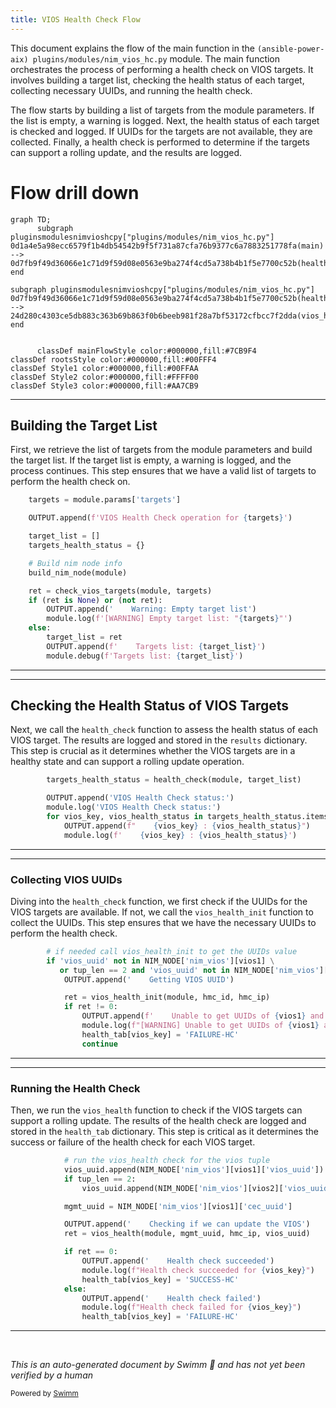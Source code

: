 ```yaml
---
title: VIOS Health Check Flow
---
```

This document explains the flow of the main function in the <SwmPath repo-id="Z2l0aHViJTNBJTNBYW5zaWJsZS1wb3dlci1haXglM0ElM0Fzd2ltbWlv" repo-name="ansible-power-aix" path="/plugins/modules/nim_vios_hc.py">`(ansible-power-aix) plugins/modules/nim_vios_hc.py`</SwmPath> module. The main function orchestrates the process of performing a health check on VIOS targets. It involves building a target list, checking the health status of each target, collecting necessary UUIDs, and running the health check.

The flow starts by building a list of targets from the module parameters. If the list is empty, a warning is logged. Next, the health status of each target is checked and logged. If UUIDs for the targets are not available, they are collected. Finally, a health check is performed to determine if the targets can support a rolling update, and the results are logged.

# Flow drill down

```mermaid
graph TD;
      subgraph pluginsmodulesnimvioshcpy["plugins/modules/nim_vios_hc.py"]
0d1a4e5a98ecc6579f1b4db54542b9f5f731a87cfa76b9377c6a7883251778fa(main) --> 0d7fb9f49d36066e1c71d9f59d08e0563e9ba274f4cd5a738b4b1f5e7700c52b(health_check)
end

subgraph pluginsmodulesnimvioshcpy["plugins/modules/nim_vios_hc.py"]
0d7fb9f49d36066e1c71d9f59d08e0563e9ba274f4cd5a738b4b1f5e7700c52b(health_check) --> 24d280c4303ce5db883c363b69b863f0b6beeb981f28a7bf53172cfbcc7f2dda(vios_health_init)
end


      classDef mainFlowStyle color:#000000,fill:#7CB9F4
classDef rootsStyle color:#000000,fill:#00FFF4
classDef Style1 color:#000000,fill:#00FFAA
classDef Style2 color:#000000,fill:#FFFF00
classDef Style3 color:#000000,fill:#AA7CB9
```

<SwmSnippet path="/plugins/modules/nim_vios_hc.py" line="649" repo-id="Z2l0aHViJTNBJTNBYW5zaWJsZS1wb3dlci1haXglM0ElM0Fzd2ltbWlv">

---

## Building the Target List

First, we retrieve the list of targets from the module parameters and build the target list. If the target list is empty, a warning is logged, and the process continues. This step ensures that we have a valid list of targets to perform the health check on.

```python
    targets = module.params['targets']

    OUTPUT.append(f'VIOS Health Check operation for {targets}')

    target_list = []
    targets_health_status = {}

    # Build nim node info
    build_nim_node(module)

    ret = check_vios_targets(module, targets)
    if (ret is None) or (not ret):
        OUTPUT.append('    Warning: Empty target list')
        module.log(f'[WARNING] Empty target list: "{targets}"')
    else:
        target_list = ret
        OUTPUT.append(f'    Targets list: {target_list}')
        module.debug(f'Targets list: {target_list}')
```

---

</SwmSnippet>

<SwmSnippet path="/plugins/modules/nim_vios_hc.py" line="679" repo-id="Z2l0aHViJTNBJTNBYW5zaWJsZS1wb3dlci1haXglM0ElM0Fzd2ltbWlv">

---

## Checking the Health Status of VIOS Targets

Next, we call the <SwmToken path="/plugins/modules/nim_vios_hc.py" pos="679:5:5" line-data="        targets_health_status = health_check(module, target_list)" repo-id="Z2l0aHViJTNBJTNBYW5zaWJsZS1wb3dlci1haXglM0ElM0Fzd2ltbWlv" repo-name="ansible-power-aix">`health_check`</SwmToken> function to assess the health status of each VIOS target. The results are logged and stored in the <SwmToken path="/plugins/modules/internal/nim_select_target_disk.py" pos="118:0:0" line-data="results = None" repo-id="Z2l0aHViJTNBJTNBYW5zaWJsZS1wb3dlci1haXglM0ElM0Fzd2ltbWlv" repo-name="ansible-power-aix">`results`</SwmToken> dictionary. This step is crucial as it determines whether the VIOS targets are in a healthy state and can support a rolling update operation.

```python
        targets_health_status = health_check(module, target_list)

        OUTPUT.append('VIOS Health Check status:')
        module.log('VIOS Health Check status:')
        for vios_key, vios_health_status in targets_health_status.items():
            OUTPUT.append(f"    {vios_key} : {vios_health_status}")
            module.log(f'    {vios_key} : {vios_health_status}')
```

---

</SwmSnippet>

<SwmSnippet path="/plugins/modules/nim_vios_hc.py" line="538" repo-id="Z2l0aHViJTNBJTNBYW5zaWJsZS1wb3dlci1haXglM0ElM0Fzd2ltbWlv">

---

### Collecting VIOS UUIDs

Diving into the <SwmToken path="/plugins/modules/nim_vios_hc.py" pos="679:5:5" line-data="        targets_health_status = health_check(module, target_list)" repo-id="Z2l0aHViJTNBJTNBYW5zaWJsZS1wb3dlci1haXglM0ElM0Fzd2ltbWlv" repo-name="ansible-power-aix">`health_check`</SwmToken> function, we first check if the UUIDs for the VIOS targets are available. If not, we call the <SwmToken path="/plugins/modules/nim_vios_hc.py" pos="543:5:5" line-data="            ret = vios_health_init(module, hmc_id, hmc_ip)" repo-id="Z2l0aHViJTNBJTNBYW5zaWJsZS1wb3dlci1haXglM0ElM0Fzd2ltbWlv" repo-name="ansible-power-aix">`vios_health_init`</SwmToken> function to collect the UUIDs. This step ensures that we have the necessary UUIDs to perform the health check.

```python
        # if needed call vios_health_init to get the UUIDs value
        if 'vios_uuid' not in NIM_NODE['nim_vios'][vios1] \
           or tup_len == 2 and 'vios_uuid' not in NIM_NODE['nim_vios'][vios2]:
            OUTPUT.append('    Getting VIOS UUID')

            ret = vios_health_init(module, hmc_id, hmc_ip)
            if ret != 0:
                OUTPUT.append(f'    Unable to get UUIDs of {vios1} and {vios2}, ret: {ret}')
                module.log(f"[WARNING] Unable to get UUIDs of {vios1} and {vios2}, ret: {ret}")
                health_tab[vios_key] = 'FAILURE-HC'
                continue
```

---

</SwmSnippet>

<SwmSnippet path="/plugins/modules/nim_vios_hc.py" line="558" repo-id="Z2l0aHViJTNBJTNBYW5zaWJsZS1wb3dlci1haXglM0ElM0Fzd2ltbWlv">

---

### Running the Health Check

Then, we run the <SwmToken path="/plugins/modules/nim_vios_hc.py" pos="566:5:5" line-data="            ret = vios_health(module, mgmt_uuid, hmc_ip, vios_uuid)" repo-id="Z2l0aHViJTNBJTNBYW5zaWJsZS1wb3dlci1haXglM0ElM0Fzd2ltbWlv" repo-name="ansible-power-aix">`vios_health`</SwmToken> function to check if the VIOS targets can support a rolling update. The results of the health check are logged and stored in the <SwmToken path="/plugins/modules/nim_vios_hc.py" pos="571:1:1" line-data="                health_tab[vios_key] = &#39;SUCCESS-HC&#39;" repo-id="Z2l0aHViJTNBJTNBYW5zaWJsZS1wb3dlci1haXglM0ElM0Fzd2ltbWlv" repo-name="ansible-power-aix">`health_tab`</SwmToken> dictionary. This step is critical as it determines the success or failure of the health check for each VIOS target.

```python
            # run the vios_health check for the vios tuple
            vios_uuid.append(NIM_NODE['nim_vios'][vios1]['vios_uuid'])
            if tup_len == 2:
                vios_uuid.append(NIM_NODE['nim_vios'][vios2]['vios_uuid'])

            mgmt_uuid = NIM_NODE['nim_vios'][vios1]['cec_uuid']

            OUTPUT.append('    Checking if we can update the VIOS')
            ret = vios_health(module, mgmt_uuid, hmc_ip, vios_uuid)

            if ret == 0:
                OUTPUT.append('    Health check succeeded')
                module.log(f"Health check succeeded for {vios_key}")
                health_tab[vios_key] = 'SUCCESS-HC'
            else:
                OUTPUT.append('    Health check failed')
                module.log(f"Health check failed for {vios_key}")
                health_tab[vios_key] = 'FAILURE-HC'
```

---

</SwmSnippet>

&nbsp;

*This is an auto-generated document by Swimm 🌊 and has not yet been verified by a human*

<SwmMeta version="3.0.0"><sup>Powered by [Swimm](https://app.swimm.io/)</sup></SwmMeta>
